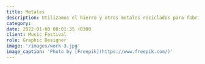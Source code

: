 ```yaml
---
title: Metales
description: Utilizamos el hierro y otros metales reciclados para fabricar nuestros artículos decorativos.
category: 
date: 2022-01-08 08:01:35 +0300
client: Music Festival
role: Graphic Designer
image: '/images/work-3.jpg'
image_caption: 'Photo by [Freepik](https://www.freepik.com/)'
---
```


